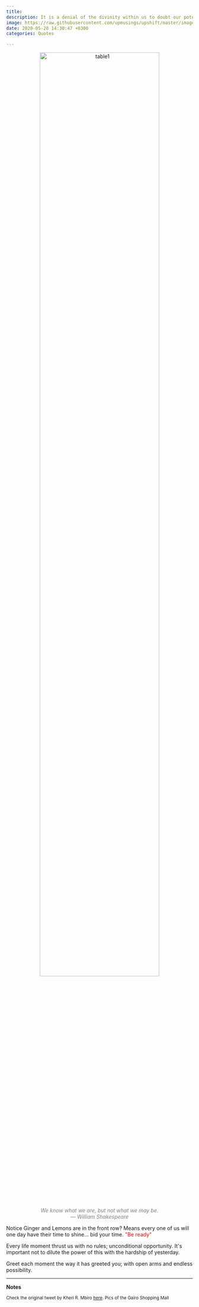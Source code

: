 ```yaml
---
title:
description: It is a denial of the divinity within us to doubt our potential and our possibilities.
image: https://raw.githubusercontent.com/upmusings/upshift/master/images/gairomall1.png
date: 2020-05-28 14:30:47 +0300
categories: Quotes

---
```

<div style="text-align: center"><img src="https://raw.githubusercontent.com/upmusings/upshift/master/images/gairomall2.png" alt="table1" width="80%"/></div>

<center><span style="color:gray" ; "font-family:Georgia"; "font-size:2em;"><em> We know what we are, but not what we may be.
  <br>— William Shakespeare</em></span>
</center>


Notice Ginger and Lemons are in the front row? Means every one of us will one day have their time to shine... bid your time. <span style="color:red">"Be ready"</span>
<!-- more -->


Every life moment thrust us with no rules; unconditional opportunity. It's important not to dilute the power of this with the hardship of yesterday. 

Greet each moment the way it has greeted you; with open arms and endless possibility.


___
<b>Notes</b>

<small>Check the original tweet by Kheri R. Mbiro [here](https://twitter.com/mndendeule). Pics of the Gairo Shopping Mall

